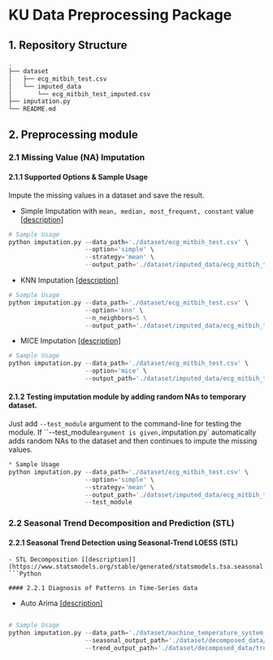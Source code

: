 # KU Data Preprocessing Package

## 1. Repository Structure
```sh
.
├── dataset
│   ├── ecg_mitbih_test.csv
│   └── imputed_data
│       └── ecg_mitbih_test_imputed.csv
├── imputation.py
└── README.md
```

## 2. Preprocessing module
### 2.1 Missing Value (NA) Imputation
#### 2.1.1 Supported Options & Sample Usage
Impute the missing values in a dataset and save the result.
- Simple Imputation with `mean, median, most_frequent, constant` value [[description]](https://scikit-learn.org/stable/modules/generated/sklearn.impute.IterativeImputer.html#sklearn.impute.IterativeImputer)
```Python
# Sample Usage
python imputation.py --data_path='./dataset/ecg_mitbih_test.csv' \
                     --option='simple' \
                     --strategy='mean' \
                     --output_path='./dataset/imputed_data/ecg_mitbih_test_imputed.csv'
```

- KNN Imputation [[description]](https://scikit-learn.org/stable/modules/generated/sklearn.impute.KNNImputer.html)
```Python
# Sample Usage
python imputation.py --data_path='./dataset/ecg_mitbih_test.csv' \
                     --option='knn' \
                     --n_neighbors=5 \
                     --output_path='./dataset/imputed_data/ecg_mitbih_test_imputed.csv'
```
- MICE Imputation [[description]](https://scikit-learn.org/stable/modules/generated/sklearn.impute.IterativeImputer.html#sklearn-impute-iterativeimputer)
```Python
# Sample Usage
python imputation.py --data_path='./dataset/ecg_mitbih_test.csv' \
                     --option='mice' \
                     --output_path='./dataset/imputed_data/ecg_mitbih_test_imputed.csv'
```
#### 2.1.2 Testing imputation module by adding random NAs to temporary dataset.
Just add `--test_module` argument to the command-line for testing the module.
If ``--test_module` argument is given, `imputation.py` automatically adds random NAs to the dataset and then continues to impute the missing values.
```Python
* Sample Usage
python imputation.py --data_path='./dataset/ecg_mitbih_test.csv' \
                     --option='simple' \
                     --strategy='mean' \
                     --output_path='./dataset/imputed_data/ecg_mitbih_test_imputed.csv'
                     --test_module
```

### 2.2 Seasonal Trend Decomposition and Prediction (STL)
#### 2.2.1 Seasonal Trend Detection using Seasonal-Trend LOESS (STL)
```
- STL Decomposition [[description]](https://www.statsmodels.org/stable/generated/statsmodels.tsa.seasonal.DecomposeResult.html#statsmodels.tsa.seasonal.DecomposeResult)
```Python

#### 2.2.1 Diagnosis of Patterns in Time-Series data
```
- Auto Arima [[description]](https://alkaline-ml.com/pmdarima/modules/generated/pmdarima.arima.auto_arima.html)
```Python

# Sample Usage
python imputation.py --data_path='./dataset/machine_temperature_system_failure.csv' \
                     --seasonal_output_path='./dataset/decomposed_data/seasonal_decomposed.csv'
                     --trend_output_path='./dataset/decomposed_data/trend_decomposed.csv'
```
